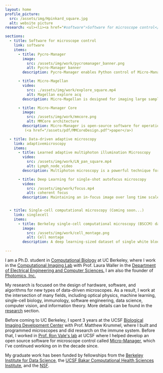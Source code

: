 ```yaml
---
layout: home
profile_picture:
  src: /assets/img/Hpinkard_square.jpg
  alt: website picture
research: <ul><li><a href="#software">Software for microscope control</a></li><li><a href="#adaptivemicroscopy">Data-driven adaptive microscopy</a></li><li><a href="#singlecell">Single-cell computational microscopy</a></li></ul>  A full list of publications can be found on <a href="https://scholar.google.com/citations?user=-CpByXMAAAAJ&hl=en">Google Scholar</a>.

sections:
  - title: Software for microscope control
    link: software
    items:
      - title: Pycro-Manager
        image:
          src: /assets/img/work/pycromanager_banner.png
          alt: Pycro-Manager banner
        description: Pycro-Manager enables Python control of Micro-Manager (an open-source microscopy control software) as well as providing a simple interface for the development of customized experiments using complex, automated microscopes. It is built to handle the requirements of modern, data-intensive microscopy, and it provides capabilities for integrating real-time image processing for adaptive experiments. It is compatible with hundreds of microscope components and full microscopes. <br /> (<a href="https://pycro-manager.readthedocs.io/en/latest/">documentation</a>) (<a href="https://doi.org/10.1038/s41592-021-01087-6">paper</a>) (<a href="https://github.com/micro-manager/pycro-manager">code</a>)

      - title: Micro-Magellan
        video:
          src: ./assets/img/work/explore_square.mp4
          alt: Magellan explore acq
        description: Micro-Magellan is designed for imaging large samples that span multiple fields of view (e.g. 3D samples, whole slides, multi-well plates). It provides a graphical user interface for navigating around samples in X,Y, and Z and for defining and imaging arbitrarily shaped regions of interest. It is integrated with Pycro-manager, which enables hybrid GUI-code applications like manually controlling data acquisition through the Magellan GUI while having custom Python code processing image data on-the-fly. <br /> (<a href="https://micro-manager.org/MicroMagellan">documentation</a>) (<a href="https://doi.org/10.1038/nmeth.3991">paper</a>) (<a href="https://github.com/micro-manager/micro-manager/tree/master/plugins/Magellan">code</a>)

      - title: Micro-Manager Core
        image:
          src: /assets/img/work/mmcore.png
          alt: MMCore architecture
        description: Micro-Manager is open-source software for operation of automated microscopes. The Core module in Micro-Manager is a hardware device abstraction layer that enables the same code to operate many different hardware devices with no changes. Because of the great number of devices now supported by this software layer and the tantalizing potential to use this code under many more conditions, here we review the original software design and identify possible improvements to enable its future use under a wider variety of circumstances
         (<a href="/assets/pdf/MMCoreDesign.pdf">paper</a>)

  - title: Data-driven adaptive microscopy
    link: adaptivemicroscopy
    items:
      - title: Learned adaptive multiphoton illumination Microscopy
        video:
          src: /assets/img/work/LN_pan_square.mp4
          alt: Lymph_node_video
        description: Multiphoton microscopy is a powerful technique for deep in vivo imaging in scattering samples. However, it requires precise, sample-dependent increases in excitation power with depth in order to maintain signal while minimizing photodamage. We show that cells with identical fluorescent labels imaged in situ can be used to train a physics-based machine learning model that solves this problem. After this training has been performed, the correct illumination power can be predicted and adaptively adjusted at each point in a 3D volume on subsequent samples as a function of the sample’s shape, without the need for specialized fluorescent labelling. We use this technique for in vivo imaging of immune responses in mouse lymph nodes following vaccination, with imaging volumes 2 orders of magnitude larger than previously reported. We achieve visualization of physiologically realistic numbers of antigen-specific T cells for the first time, and demonstrate changes in the global organization and motility of dendritic cell networks during the early stages of the immune response. <br /> (<a href="https://doi.org/10.1038/s41467-021-22246-5">paper</a>)  (<a href="https://pycro-manager.readthedocs.io/en/latest/application_notebooks/Learned_adaptive_multiphoton_illumination.html">tutorial</a>)  (<a href="https://doi.org/10.6084/m9.figshare.12841781">data</a>)

      - title: Deep Learning for single-shot autofocus microscopy
        video:
          src: /assets/img/work/focus.mp4
          alt: coherent focus
        description: Maintaining an in-focus image over long time scales is an essential and nontrivial task for a variety of microscopy applications. Here, we describe a fast, robust autofocusing method compatible with a wide range of existing microscopes. It requires only the addition of one or a few off-axis illumination sources (e.g., LEDs), and can predict the focus correction from a single image with this illumination. We designed a neural network architecture, the fully connected Fourier neural network (FCFNN), that exploits an understanding of the physics of the illumination to make accurate predictions with 2–3 orders of magnitude fewer learned parameters and less memory usage than existing state-of-the-art architectures, allowing it to be trained without any specialized hardware. This technique provides fast, inexpensive autofocus capabilities compatible with a variety of microscopes. <br /> (<a href="https://doi.org/10.1364/OPTICA.6.000794">paper</a>) (<a href="https://pycro-manager.readthedocs.io/en/latest/application_notebooks/Single_shot_autofocus_pycromanager.html">tutorial</a>) (<a href="https://github.com/henrypinkard/DeepAutofocus">code</a>)


  - title: Single-cell computational microscopy (Coming soon...)
    link: singlecell
    items:
      - title: Berkeley single-cell computational microscopy (BSCCM) dataset
        image: 
          src: /assets/img/work/cell_montage.png
          alt: Cell montage
        description: A deep learning-sized dataset of single white blood cells under a variety of illumination conditions. Coming soon...
    
---
```



<p>I am a Ph.D. student in <a href="https://ccb.berkeley.edu/academics/phd-in-computational-biology/" >Computational Biology</a> at UC Berkeley, where I work in the <a href="http://www.laurawaller.com/">Computational Imaging Lab</a> with Prof. Laura Waller in the <a href="https://eecs.berkeley.edu/">Department of Electrical Engineering and Computer Sciences.</a> I am also the founder of <a href="https://photomics.ai/">Photomics, Inc.</a> 
</p> 

<p>My research is focused on the design of hardware, software, and algorithms for new types of data-driven microscopes. As a result, I work at the intersection of many fields, including optical physics, machine learning, single-cell biology, immunology, software engineering, data science, computer vision, and information theory. More details can be found in the <a href="https://henrypinkard.github.io#research">research</a> section.

<p>
Before coming to UC Berkeley, I spent 3 years at the UCSF <a href="https://bidc.ucsf.edu/">Biological Imaging Development Center</a> with Prof. Matthew Krummel, where I built and programmed microscopes and did research on the immune system. Before that, I worked in <a href="https://valelab.ucsf.edu/">Prof. Ron Vale's lab</a> at UCSF where I helped develop an open source software for microscope control called <a href="https://micro-manager.org/wiki/Micro-Manager_Open_Source_Microscopy_Software">Micro-Manager</a>, which I've continued working on in the decade since.</p> 


<p>My graduate work has been funded by fellowships from the <a href="https://bids.berkeley.edu/">Berkeley Institute for Data Science</a>, the <a href="https://bakarinstitute.ucsf.edu/">UCSF Bakar Computational Health Sciences Institute</a>, and the <a href="https://www.nsf.gov/">NSF</a>. 





